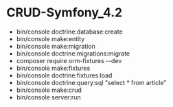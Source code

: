 # CRUD-Symfony_4.2

* bin/console doctrine:database:create
* bin/console make:entity
* bin/console make:migration
* bin/console doctrine:migrations:migrate
* composer require orm-fixtures --dev
* bin/console make:fixtures
* bin/console doctrine:fixtures:load
* bin/console doctrine:query:sql "select * from article"
* bin/console make:crud
* bin/console server:run